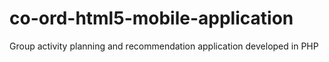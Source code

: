 # co-ord-html5-mobile-application
Group activity planning and recommendation application developed in PHP
